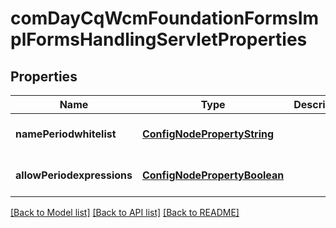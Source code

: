 # comDayCqWcmFoundationFormsImplFormsHandlingServletProperties

## Properties
Name | Type | Description | Notes
------------ | ------------- | ------------- | -------------
**namePeriodwhitelist** | [**ConfigNodePropertyString**](ConfigNodePropertyString.md) |  | [optional] [default to null]
**allowPeriodexpressions** | [**ConfigNodePropertyBoolean**](ConfigNodePropertyBoolean.md) |  | [optional] [default to null]

[[Back to Model list]](../README.md#documentation-for-models) [[Back to API list]](../README.md#documentation-for-api-endpoints) [[Back to README]](../README.md)


